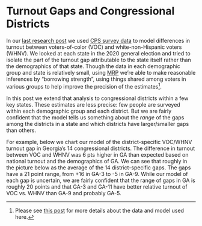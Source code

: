 # Turnout Gaps and Congressional Districts
In our [last research post](LINK) we used [CPS survey data](LINK) to model differences in turnout between
voters-of-color (VOC) and white-non-Hispanic voters (WHNV).  We looked at each state in
the 2020 general election
and tried to isolate the part of the turnout gap attributable to the state itself rather than
the demographics of that state. Though the data in each demographic group and state is
relatively small, using [MRP](LINK) we’re able to make reasonable inferences by “borrowing
strength”, using things shared among voters in various groups to help improve the precision
of the estimates[^LastPost].

[^LastPost]: Please see [this post](LINK) for more details about the data and model used
here.

In this post we extend that analysis to congressional districts within a few key states.
These estimates are less precise: few people are surveyed within each demographic group and
each district.  But we are fairly confident that the model tells us something about
the *range* of the gaps among the districts in a state and which districts have larger/smaller
gaps than others.

For example, below we chart our model of the district-specific VOC/WHNV turnout gap
in Georgia’s 14 congressional districts. The difference in turnout between
VOC and WHNV was 6 pts higher in GA
than expected based on national turnout and the demographics of GA.  We can see that
roughly in the picture below as the average of the 14 district-specific gaps.
The gaps have a 21 point range, from +16 in GA-3 to -5 in GA-9. While our model
of each gap is uncertain, we are fairly confident that the range of gaps in GA is
roughly 20 points and that GA-3 and GA-11 have better relative turnout of VOC vs.
WHNV than GA-9 and probably GA-5.
